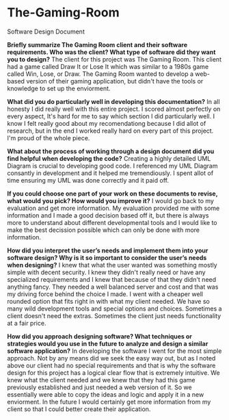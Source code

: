 # The-Gaming-Room
 Software Design Document

**Briefly summarize The Gaming Room client and their software requirements. Who was the client? What type of software did they want you to design?**
The client for this project was The Gaming Room. This client had a game called Draw It or Lose It which was similar to a 1980s game called Win, Lose, or Draw. The Gaming Room wanted to develop a web-based version of their gaming application, but didn't have the tools or knowledge to set up the enviorment. 

**What did you do particularly well in developing this documentation?**
In all honesty I did really well with this entire project. I scored almost perfectly on every aspect, It's hard for me to say which section I did particularly well. I know I felt really good about my recomendationg because I did allot of research, but in the end I worked really hard on every part of this project. I'm proud of the whole piece.

**What about the process of working through a design document did you find helpful when developing the code?**
Creating a highly detailed UML Diagram is crucial to developing good code. I referenced my UML Diagram consantly in development and it helped me tremendiously. I spent allot of time ensuring my UML was done correctly and it paid off.

**If you could choose one part of your work on these documents to revise, what would you pick? How would you improve it?**
I would go back to my evaluation and get more information. My evaluation provided me with some information and I made a good decision based off it, but there is always more to understand about different developmental tools and I would like to make the best decission possible which can only be done with more information. 

**How did you interpret the user’s needs and implement them into your software design? Why is it so important to consider the user’s needs when designing?**
I knew that what the user wanted was something mostly simple with decent security. I knew they didn't really need or have any specialized requirements and I knew that because of that they didn't need anything fancy. They needed a well balanced server and cost and that was my driving force behind the choice I made. I went with a cheaper well rounded option that fits right in with what my client needed. We have so many wild development tools and special options and choices. Sometimes a client doesn't need the extras. Sometimes the client just needs functionality at a fair price. 

**How did you approach designing software? What techniques or strategies would you use in the future to analyze and design a similar software application?**
In developing the software I went for the most simple approach. Not by any means did we seek the easy way out, but as I noted above our client had no special requirements and that is why the software design for this project has a logical clear flow that is extremely intuitive. We knew what the client needed and we knew that they had this game previously established and just needed a web version of it. So we essentially were able to copy the ideas and logic and apply it in a new enviorment. In the future I would certainly get more information from my client so that I could better create their application. 
